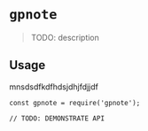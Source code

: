 # `gpnote`

> TODO: description

## Usage
mnsdsdfkdfhdsjdhjfdjjdf
```
const gpnote = require('gpnote');

// TODO: DEMONSTRATE API
```
